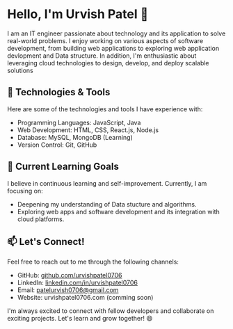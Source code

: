 # Hello, I'm Urvish Patel 👋

I am an IT engineer passionate about technology and its application to solve real-world problems. I enjoy working on various aspects of software development, from building web applications to exploring web application devlopment and Data structure. In addition, I'm enthusiastic about leveraging cloud technologies to design, develop, and deploy scalable solutions

## 🔧 Technologies & Tools

Here are some of the technologies and tools I have experience with:

- Programming Languages: JavaScript, Java
- Web Development: HTML, CSS, React.js, Node.js
- Database: MySQL, MongoDB (Learning)
- Version Control: Git, GitHub

## 🌱 Current Learning Goals

I believe in continuous learning and self-improvement. Currently, I am focusing on:

- Deepening my understanding of Data stucture and algorithms.
- Exploring web apps and software development and its integration with cloud platforms.


## 📫 Let's Connect!

Feel free to reach out to me through the following channels:

- GitHub: [github.com/urvishpatel0706](https://github.com/urvishpatel0706)
- LinkedIn: [linkedin.com/in/urvishpatel0706](https://www.linkedin.com/in/urvishpatel0706)
- Email: patelurvish0706@gmail.com
- Website: urvishpatel0706.com (comming soon)

I'm always excited to connect with fellow developers and collaborate on exciting projects. Let's learn and grow together! 😄
